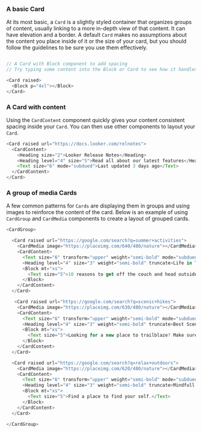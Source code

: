 
<div class="doc-section-divider"></div>

### A basic Card

At its most basic, a `Card` is a slightly styled container that organizes groups of content, usually linking to a more in-depth view of that content. It can have elevation and a border. A default `Card` makes no assumptions about the content you place inside of it or the size of your card, but you should follow the guidelines to be sure you use them effectively.


```js

// A Card with Block component to add spacing
// Try typing some content into the Block or Card to see how it handles content by default

<Card raised>
  <Block p="4xl"></Block>
</Card>
```

<div class="doc-section-divider"></div>

### A Card with content

Using the `CardContent` component quickly gives your content consistent spacing inside your `Card`. You can then use other components to layout your `Card`.

```js
<Card raised url="https://docs.looker.com/relnotes">
  <CardContent>
    <Heading size="2">Looker Release Notes</Heading>
    <Heading level="4" size="5">Read all about our latest features</Heading>
    <Text size="6" mode="subdued">Last updated 3 days ago</Text>
  </CardContent>
</Card>
```

<div class="doc-section-divider"></div>

### A group of media Cards

A few common patterns for `Cards` are displaying them in groups and using images to reinforce the content of the card. Below is an example of using `CardGroup` and `CardMedia` components to create a layout of grouped cards.

```js
<CardGroup>

  <Card raised url="https://google.com/search?q=summer+activities">
    <CardMedia image="https://placeimg.com/640/480/nature"></CardMedia>
    <CardContent>
      <Text size="6" transform="upper" weight="semi-bold" mode="subdued">Summer</Text>
      <Heading level="4" size="3" weight="semi-bold" truncate>Life in The Great Outdoors</Heading>
      <Block mt="xs">
        <Text size="5">10 reasons to get off the couch and head outside this summer.</Text>
      </Block>
    </CardContent>
  </Card>

   <Card raised url="https://google.com/search?q=scenic+hikes">
    <CardMedia image="https://placeimg.com/630/480/nature"></CardMedia>
    <CardContent>
      <Text size="6" transform="upper" weight="semi-bold" mode="subdued">Explore</Text>
      <Heading level="4" size="3" weight="semi-bold" truncate>Best Scenic Hikes</Heading>
      <Block mt="xs">
        <Text size="5">Looking for a new place to trailblaze? Make sure it has a great view!</Text>
      </Block>
    </CardContent>
  </Card>

  <Card raised url="https://google.com/search?q=relax+outdoors">
    <CardMedia image="https://placeimg.com/620/480/nature"></CardMedia>
    <CardContent>
      <Text size="6" transform="upper" weight="semi-bold" mode="subdued">Relax</Text>
      <Heading level="4" size="3" weight="semi-bold" truncate>Mindfull Wilderness</Heading>
      <Block mt="xs">
        <Text size="5">Find a place to find your self.</Text>
      </Block>
    </CardContent>
  </Card>

</CardGroup>
```

